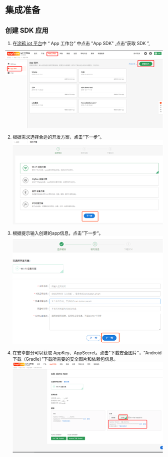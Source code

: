 # 集成准备

## 创建 SDK 应用

1. 在[涂鸦 iot 平台](https://iot.tuya.com/)中 “ App 工作台” 中点击 "App SDK" ,点击“获取 SDK ”,

![](./images/getsdk.png)

2. 根据需求选择合适的开发方案，点击“下一步”。
![](./images/select_sdk_module.png)

3. 根据提示输入创建的app信息，点击”下一步“。
![](./images/input_app_info.png)

4. 在安卓部分可以获取 AppKey、AppSecret。点击"下载安全图片"，“Android 下载（Gradle）”下载所需要的安全图片和依赖包信息。
![](./images/app_key_secret.png)